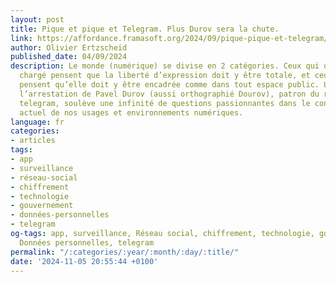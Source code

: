```yaml
---
layout: post
title: Pique et pique et Telegram. Plus Durov sera la chute.
link: https://affordance.framasoft.org/2024/09/pique-pique-et-telegram/
author: Olivier Ertzscheid
published_date: 04/09/2024
description: Le monde (numérique) se divise en 2 catégories. Ceux qui ont un pistolet
  chargé pensent que la liberté d’expression doit y être totale, et ceux qui creusent
  pensent qu’elle doit y être encadrée comme dans tout espace public. L’occasion de
  l’arrestation de Pavel Durov (aussi orthographié Dourov), patron du réseau social
  telegram, soulève une infinité de questions passionnantes dans le contexte politique
  actuel de nos usages et environnements numériques.
language: fr
categories:
- articles
tags:
- app
- surveillance
- réseau-social
- chiffrement
- technologie
- gouvernement
- données-personnelles
- telegram
og-tags: app, surveillance, Réseau social, chiffrement, technologie, gouvernement,
  Données personnelles, telegram
permalink: "/:categories/:year/:month/:day/:title/"
date: '2024-11-05 20:55:44 +0100'
---
```

